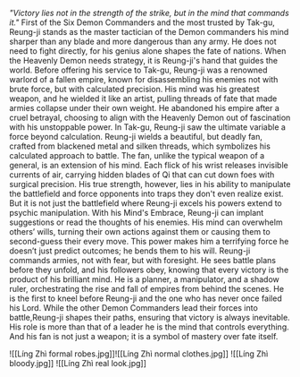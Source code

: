 _"Victory lies not in the strength of the strike, but in the mind that commands it."_
First of the Six Demon Commanders and the most trusted by Tak-gu, Reung-ji stands as the master tactician of the Demon commanders his mind sharper than any blade and more dangerous than any army. He does not need to fight directly, for his genius alone shapes the fate of nations. When the Heavenly Demon needs strategy, it is Reung-ji's hand that guides the world. Before offering his service to Tak-gu, Reung-ji was a renowned warlord of a fallen empire, known for disassembling his enemies not with brute force, but with calculated precision. His mind was his greatest weapon, and he wielded it like an artist, pulling threads of fate that made armies collapse under their own weight. He abandoned his empire after a cruel betrayal, choosing to align with the Heavenly Demon out of fascination with his unstoppable power. In Tak-gu, Reung-ji saw the ultimate variable a force beyond calculation. Reung-ji wields a beautiful, but deadly fan, crafted from blackened metal and silken threads, which symbolizes his calculated approach to battle. The fan, unlike the typical weapon of a general, is an extension of his mind. Each flick of his wrist releases invisible currents of air, carrying hidden blades of Qi that can cut down foes with surgical precision. His true strength, however, lies in his ability to manipulate the battlefield and force opponents into traps they don't even realize exist. But it is not just the battlefield where Reung-ji excels his powers extend to psychic manipulation. With his Mind's Embrace, Reung-ji can implant suggestions or read the thoughts of his enemies. His mind can overwhelm others’ wills, turning their own actions against them or causing them to second-guess their every move. This power makes him a terrifying force he doesn’t just predict outcomes; he bends them to his will.
Reung-ji commands armies, not with fear, but with foresight. He sees battle plans before they unfold, and his followers obey, knowing that every victory is the product of his brilliant mind. He is a planner, a manipulator, and a shadow ruler, orchestrating the rise and fall of empires from behind the scenes. He is the first to kneel before Reung-ji and the one who has never once failed his Lord. While the other Demon Commanders lead their forces into battle,Reung-ji shapes their paths, ensuring that victory is always inevitable. His role is more than that of a leader he is the mind that controls everything. And his fan is not just a weapon; it is a symbol of mastery over fate itself.

![[Líng Zhì formal robes.jpg]]![[Líng Zhì normal clothes.jpg]]
![[Líng Zhì bloody.jpg]]
![[Líng Zhì real look.jpg]]